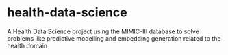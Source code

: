 # health-data-science
A Health Data Science project using the MIMIC-III database to solve problems like predictive modelling and embedding generation related to the health domain
